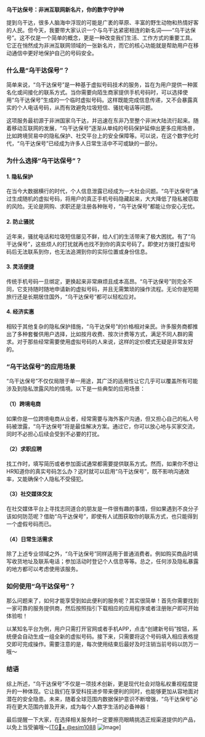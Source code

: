 **乌干达保号：非洲互联网新名片，你的数字守护神**

提到乌干达，很多人脑海中浮现的可能是广袤的草原、丰富的野生动物和热情好客的人民。但今天，我要带大家认识一个与乌干达紧密相连的新名词——“乌干达保号”。这不仅是一个简单的概念，更是一种改变我们生活、工作方式的重要工具。它正在悄然成为非洲互联网领域的一张新名片，而它的核心功能就是帮助用户在移动通信中更好地保护自己的号码安全。

### 什么是“乌干达保号”？

简单来说，“乌干达保号”是一种基于虚拟号码技术的服务，旨在为用户提供一种匿名化或间接化的联系方式。当你需要向陌生商家提供手机号码时，可以选择使用“乌干达保号”生成的一个临时虚拟号码。这样既能完成信息传递，又不会暴露真实的个人电话号码，从而有效避免垃圾短信、骚扰电话等问题。

这项服务最初源于非洲国家乌干达，并迅速在东非乃至整个非洲大陆流行起来。随着移动互联网的发展，“乌干达保号”逐渐从单纯的号码保护延伸出更多应用场景，比如跨境贸易中的隐私保护、社交平台上的安全保障等。可以说，在这个数字化时代，“乌干达保号”已经成为许多人日常生活中不可或缺的一部分。

### 为什么选择“乌干达保号”？

#### 1. **隐私保护**
在当今大数据横行的时代，个人信息泄露已经成为一大社会问题。“乌干达保号”通过生成随机的虚拟号码，将用户的真正手机号码隐藏起来，大大降低了隐私被窃取的风险。无论是网购、求职还是注册各种账号，“乌干达保号”都能让你安心无忧。

#### 2. **防止骚扰**
近年来，骚扰电话和垃圾短信屡见不鲜，给人们的生活带来了极大困扰。有了“乌干达保号”，这些烦人的打扰就再也找不到你的真实号码了。即使对方拨打虚拟号码后无法联系到你，也无法追溯到你的实际位置或身份信息。

#### 3. **灵活便捷**
传统手机号码一旦绑定，更换起来非常麻烦且成本高昂。“乌干达保号”则完全不同，它支持随时随地申请新的虚拟号码，并且无需繁琐的操作流程。无论你是短期旅行还是长期居住国外，“乌干达保号”都可以轻松应对。

#### 4. **经济实惠**
相较于其他复杂的隐私保护措施，“乌干达保号”的价格相对亲民。许多服务商都推出了多种套餐供用户选择，比如按月收费、按次计费等方式，满足不同人群的需求。对于那些经常需要使用虚拟号码的人来说，这样的定价模式无疑是非常友好的。

### “乌干达保号”的应用场景

“乌干达保号”不仅仅局限于单一用途，其广泛的适用性让它几乎可以覆盖所有可能涉及到隐私泄露风险的情境。以下是一些典型的应用场景：

#### （1）跨境电商
如果你是一位跨境电商从业者，经常需要与海外客户沟通，但又担心自己的私人号码被泄露，“乌干达保号”将是最佳解决方案。通过它，你可以放心地与买家交流，同时不必担心后续会受到不必要的打扰。

#### （2）求职应聘
找工作时，填写简历或者参加面试通常都需要提供联系方式。然而，如果你不想让HR知道你的真实号码怎么办？这时就可以启用“乌干达保号”，既不影响沟通效率，又能确保个人隐私不受侵犯。

#### （3）社交媒体交友
在社交媒体平台上寻找志同道合的朋友是一件很有趣的事情，但如果遇到不良分子该如何防范呢？借助“乌干达保号”，即使有人试图获取你的联系方式，也只能得到一个虚假号码而已。

#### （4）日常生活需求
除了上述专业领域之外，“乌干达保号”同样适用于普通消费者。例如购买商品时填写收货地址及联系电话；参加活动时登记个人信息等等。总之，任何涉及隐私暴露的地方都可以考虑使用该服务。

### 如何使用“乌干达保号”？

那么问题来了，如何才能享受到如此便利的服务呢？其实很简单！首先你需要找到一家可靠的服务提供商，然后按照指引下载相应的应用程序或者注册账户即可开始体验啦！

以某知名平台为例，用户只需打开官网或者手机APP，点击“创建新号码”按钮，系统便会自动生成一组全新的虚拟号码。接下来，只需要将这个号码填入相应表格提交即可完成操作。需要注意的是，每次使用结束后最好及时注销当前号码以防万一哦～

### 结语

综上所述，“乌干达保号”不仅是一项技术创新，更是现代社会对隐私权重视程度提升的一种体现。它让我们在享受科技进步带来便利的同时，也能够更加从容地面对潜在的安全隐患。未来，随着全球范围内数据保护意识不断增强，“乌干达保号”必将在更大范围内普及开来，成为每个人数字生活的必备神器！

最后提醒一下大家，在选择相关服务时一定要擦亮眼睛挑选正规渠道提供的产品，以免上当受骗哦～[[TG💪+ @esim1088](https://t.me/s/esim1088) ![Image](https://i.postimg.cc/4NQfJmqS/Snipaste-2025-05-13-00-14-12.png)]